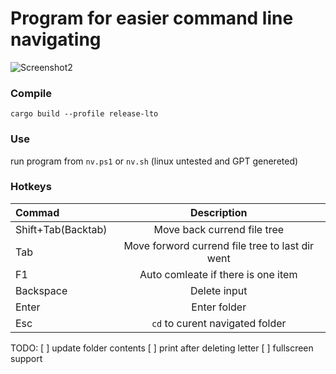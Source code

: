 # Program for easier command line navigating

![Screenshot2](https://github.com/JikoUnderscore/navigatecl/assets/59426055/0922ddc6-2c47-4064-af0f-bd5730b5093b)

### Compile

`cargo build --profile release-lto`

### Use

run program from `nv.ps1` or `nv.sh` (linux untested and GPT genereted)

### Hotkeys

| Commad | Description | 
|:-------------|:--------------:|
| Shift+Tab(Backtab)            | Move back currend file tree         |
| Tab                           | Move forword currend file tree to last dir went         |
| F1                            | Auto comleate if there is one item         |
| Backspace                     | Delete input         |
| Enter                         | Enter folder         |
| Esc                           | `cd` to curent navigated folder|



TODO:
[ ] update folder contents
[ ] print after deleting letter
[ ] fullscreen support